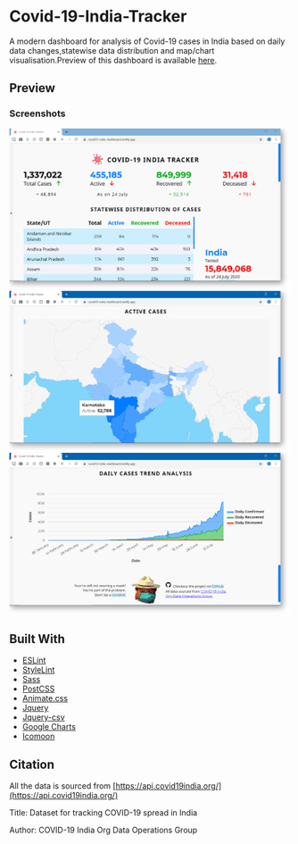 # Covid-19-India-Tracker

A modern dashboard for analysis of Covid-19 cases in India based on daily data changes,statewise data distribution and map/chart visualisation.Preview of this dashboard is available [here](https://covid19-india-dashboard.netlify.app/).

## Preview

### Screenshots

![screenshot1](https://github.com/dsac147/Covid-19-India-Tracker/blob/master/img/screenshot1.png)
![screenshot1](https://github.com/dsac147/Covid-19-India-Tracker/blob/master/img/screenshot2.png)
![screenshot1](https://github.com/dsac147/Covid-19-India-Tracker/blob/master/img/screenshot3.png)

## Built With

- [ESLint](https://eslint.org/)
- [StyleLint](https://stylelint.io/)
- [Sass](https://sass-lang.com/)
- [PostCSS](https://postcss.org/)
- [Animate.css](https://animate.style/)
- [Jquery](https://jquery.com/)
- [Jquery-csv](https://www.npmjs.com/package/jquery-csv)
- [Google Charts](https://developers.google.com/chart)
- [Icomoon](https://icomoon.io/)

## Citation
All the data is sourced from [https://api.covid19india.org/](https://api.covid19india.org/)

Title: Dataset for tracking COVID-19 spread in India 

Author: COVID-19 India Org Data Operations Group



